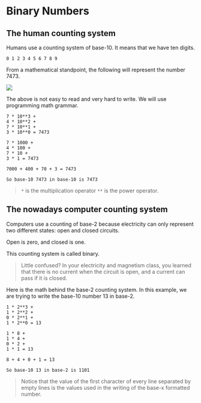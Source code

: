 # Binary Numbers

## The human counting system
Humans use a counting system of base-10. It means that we have ten digits.
```
0 1 2 3 4 5 6 7 8 9
```

From a mathematical standpoint, the following will represent the number 7473.

<img src="https://render.githubusercontent.com/render/math?math=7*10^3 %2b 4*10^2 %2b 7*10^1 %2b 3*10^0 = 7473">

The above is not easy to read and very hard to write. We will use programming math grammar.

```
7 * 10**3 + 
4 * 10**2 + 
7 * 10**1 +
3 * 10**0 = 7473

7 * 1000 + 
4 * 100 + 
7 * 10 +
3 * 1 = 7473

7000 + 400 + 70 + 3 = 7473

So base-10 7473 in base-10 is 7473
```

> `*` is the multiplication operator
> `**` is the power operator. 

## The nowadays computer counting system
Computers use a counting of base-2 because electricity can only represent two different states: open and closed circuits.

Open is zero, and closed is one.

This counting system is called binary.

> Little confused?
> In your electricity and magnetism class, you learned that there is no current when the circuit is open, and a current can pass if it is closed. 

Here is the math behind the base-2 counting system. In this example, we are trying to write the base-10 number 13 in base-2.
```
1 * 2**3 + 
1 * 2**2 +
0 * 2**1 +
1 * 2**0 = 13

1 * 8 + 
1 * 4 +
0 * 2 +
1 * 1 = 13

8 + 4 + 0 + 1 = 13

So base-10 13 in base-2 is 1101
```

> Notice that the value of the first character of every line separated by empty lines is the values used in the writing of the base-x formatted number.
